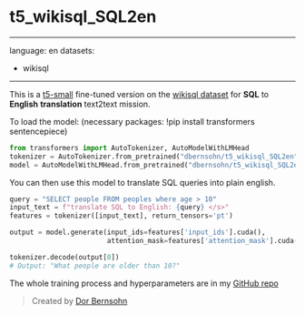 # t5_wikisql_SQL2en
---
language: en
datasets:
- wikisql
---

This is a [t5-small](https://ai.googleblog.com/2020/02/exploring-transfer-learning-with-t5.html) fine-tuned version on the [wikisql dataset](https://huggingface.co/datasets/wikisql) for **SQL** to **English** **translation** text2text mission.

To load the model:
(necessary packages: !pip install transformers sentencepiece)
```python
from transformers import AutoTokenizer, AutoModelWithLMHead
tokenizer = AutoTokenizer.from_pretrained("dbernsohn/t5_wikisql_SQL2en")
model = AutoModelWithLMHead.from_pretrained("dbernsohn/t5_wikisql_SQL2en")
```

You can then use this model to translate SQL queries into plain english.

```python
query = "SELECT people FROM peoples where age > 10"
input_text = f"translate SQL to English: {query} </s>"
features = tokenizer([input_text], return_tensors='pt')

output = model.generate(input_ids=features['input_ids'].cuda(), 
                        attention_mask=features['attention_mask'].cuda())

tokenizer.decode(output[0])
# Output: "What people are older than 10?"
```

The whole training process and hyperparameters are in my [GitHub repo](https://github.com/DorBernsohn/CodeLM/tree/main/SQLM)

> Created by [Dor Bernsohn](https://www.linkedin.com/in/dor-bernsohn-70b2b1146/)
